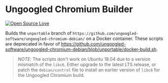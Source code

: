 # Ungoogled Chromium Builder

[![Open Source Love](https://badges.frapsoft.com/os/v1/open-source.svg?v=103)](https://github.com/ellerbrock/open-source-badges/)

Builds the `unportable` branch of `https://github.com/ungoogled-software/ungoogled-chromium-debian/` on a Docker container. These scripts are deprecated in favor of https://github.com/ungoogled-software/ungoogled-chromium-debian/blob/unportable/docker-build.sh.

> *NOTE*: The scripts don't work on Ubuntu 18.04 due to a version mismatch of the `libc6`. Either upgrade to the latest LTS release, or patch the `debian/control` file to install an earlier version of `libc6` for the Ungoogled Chromium build.
